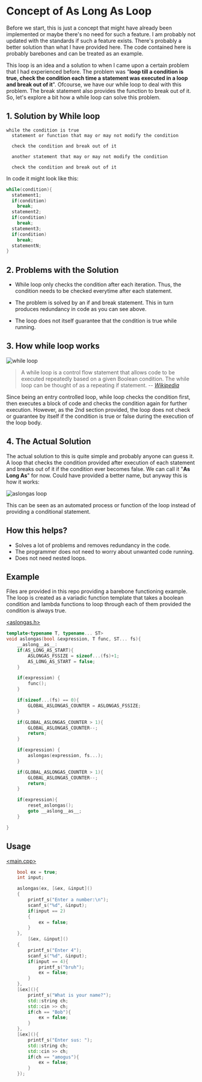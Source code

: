# Concept of As Long As Loop
Before we start, this is just a concept that might have already been implemented or maybe there's no need for such a feature. I am probably not updated with the standards if such a feature exists. There's probably a better solution than what I have provided here.
The code contained here is probably barebones and can be treated as an example.

This loop is an idea and a solution to when I came upon a certain problem that I had experienced before.
The problem was "**loop till a condition is true, check the condition each time a statement was executed in a loop and break out of it**". Ofcourse, we have our while loop to deal with this problem. The break statement also provides the function to break out of it. So, let's explore a bit how a while loop can solve this problem.

## 1. Solution by While loop

```
while the condition is true
  statement or function that may or may not modify the condition
  
  check the condition and break out of it
  
  another statement that may or may not modify the condition
  
  check the condition and break out of it
```

In code it might look like this:
```c++
while(condition){
  statement1;
  if(condition)
    break;
  statement2;
  if(condition)
    break;
  statement3;
  if(condition)
    break;
  statementN;
}
```

## 2. Problems with the Solution
- While loop only checks the condition after each iteration. Thus, the condition needs to be checked everytime after each statement.

- The problem is solved by an if and break statement. This in turn produces redundancy in code as you can see above.

- The loop does not itself guarantee that the condition is true while running.

## 3. How while loop works
![while loop](https://raw.githubusercontent.com/Yet-Zio/AsLongAs/main/img/whileloop.png?token=GHSAT0AAAAAABRX372WZH7HPU7NZZN5ANICYWQICPQ)

> A while loop is a control flow statement that allows code to be executed repeatedly based on a given Boolean condition. The while loop can be thought of as a repeating if statement.
> -- <cite>[Wikipedia][1]</cite>

[1]: https://en.wikipedia.org/wiki/While_loop

Since being an entry controlled loop, while loop checks the condition first, then executes a block of code and checks the condition again for further execution.
However, as the 2nd section provided, the loop does not check or guarantee by itself if the condition is true or false during the execution of the loop body.

## 4. The Actual Solution
The actual solution to this is quite simple and probably anyone can guess it. A loop that checks the condition provided after execution of each statement and breaks out of it if the condition ever becomes false. We can call it "**As Long As**" for now. Could have provided a better name, but anyway this is how it works:

![aslongas loop](https://raw.githubusercontent.com/Yet-Zio/AsLongAs/main/img/aslongasloop.png?token=GHSAT0AAAAAABRX372W6CO6W4AWNDTSZIEQYWQICYQ)

This can be seen as an automated process or function of the loop instead of providing a conditional statement.

## How this helps?
- Solves a lot of problems and removes redundancy in the code. 
- The programmer does not need to worry about unwanted code running.
- Does not need nested loops.

## Example
Files are provided in this repo providing a barebone functioning example. The loop is created as a variadic function template that takes a boolean condition and lambda functions to loop through each of them provided the condition is always true.

[<aslongas.h>](https://github.com/Yet-Zio/AsLongAs/blob/main/aslongas.h)
```c++
template<typename T, typename... ST>
void aslongas(bool &expression, T func, ST... fs){
    __aslong__as__:
    if(AS_LONG_AS_START){
        ASLONGAS_FSSIZE = sizeof...(fs)+1;
        AS_LONG_AS_START = false;
    }

    if(expression) {
        func();
    }

    if(sizeof...(fs) == 0){
        GLOBAL_ASLONGAS_COUNTER = ASLONGAS_FSSIZE;
    }

    if(GLOBAL_ASLONGAS_COUNTER > 1){
        GLOBAL_ASLONGAS_COUNTER--;
        return;
    }

    if(expression) {
        aslongas(expression, fs...);
    }

    if(GLOBAL_ASLONGAS_COUNTER > 1){
        GLOBAL_ASLONGAS_COUNTER--;
        return;
    }

    if(expression){
        reset_aslongas();
        goto __aslong__as__;
    }

}
```

## Usage

[<main.cpp>](https://github.com/Yet-Zio/AsLongAs/blob/main/main.cpp)
```c++
    bool ex = true;
    int input;

    aslongas(ex, [&ex, &input]()
    {
        printf_s("Enter a number:\n");
        scanf_s("%d", &input);
        if(input == 2)
        {
            ex = false;
        }
    },
        [&ex, &input]()
    {
        printf_s("Enter 4");
        scanf_s("%d", &input);
        if(input == 4){
            printf_s("bruh");
            ex = false;
        }
    },
    [&ex](){
        printf_s("What is your name?");
        std::string ch;
        std::cin >> ch;
        if(ch == "Bob"){
            ex = false;
        }
    },
    [&ex](){
        printf_s("Enter sus: ");
        std::string ch;
        std::cin >> ch;
        if(ch == "amogus"){
            ex = false;
        }
    });

```
